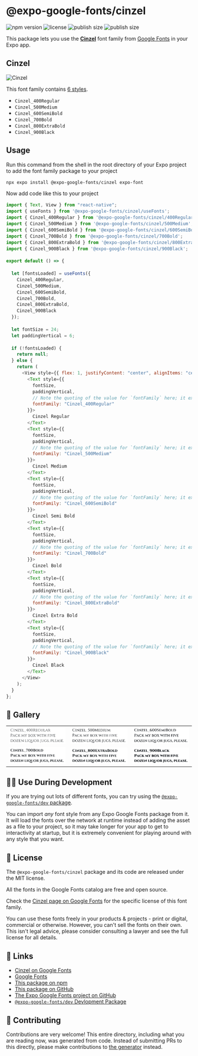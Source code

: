 # @expo-google-fonts/cinzel

![npm version](https://flat.badgen.net/npm/v/@expo-google-fonts/cinzel)
![license](https://flat.badgen.net/github/license/expo/google-fonts)
![publish size](https://flat.badgen.net/packagephobia/install/@expo-google-fonts/cinzel)
![publish size](https://flat.badgen.net/packagephobia/publish/@expo-google-fonts/cinzel)

This package lets you use the [**Cinzel**](https://fonts.google.com/specimen/Cinzel) font family from [Google Fonts](https://fonts.google.com/) in your Expo app.

## Cinzel

![Cinzel](./font-family.png)

This font family contains [6 styles](#-gallery).

- `Cinzel_400Regular`
- `Cinzel_500Medium`
- `Cinzel_600SemiBold`
- `Cinzel_700Bold`
- `Cinzel_800ExtraBold`
- `Cinzel_900Black`

## Usage

Run this command from the shell in the root directory of your Expo project to add the font family package to your project

```sh
npx expo install @expo-google-fonts/cinzel expo-font
```

Now add code like this to your project

```js
import { Text, View } from "react-native";
import { useFonts } from '@expo-google-fonts/cinzel/useFonts';
import { Cinzel_400Regular } from '@expo-google-fonts/cinzel/400Regular';
import { Cinzel_500Medium } from '@expo-google-fonts/cinzel/500Medium';
import { Cinzel_600SemiBold } from '@expo-google-fonts/cinzel/600SemiBold';
import { Cinzel_700Bold } from '@expo-google-fonts/cinzel/700Bold';
import { Cinzel_800ExtraBold } from '@expo-google-fonts/cinzel/800ExtraBold';
import { Cinzel_900Black } from '@expo-google-fonts/cinzel/900Black';

export default () => {

  let [fontsLoaded] = useFonts({
    Cinzel_400Regular, 
    Cinzel_500Medium, 
    Cinzel_600SemiBold, 
    Cinzel_700Bold, 
    Cinzel_800ExtraBold, 
    Cinzel_900Black
  });

  let fontSize = 24;
  let paddingVertical = 6;

  if (!fontsLoaded) {
    return null;
  } else {
    return (
      <View style={{ flex: 1, justifyContent: "center", alignItems: "center" }}>
        <Text style={{
          fontSize,
          paddingVertical,
          // Note the quoting of the value for `fontFamily` here; it expects a string!
          fontFamily: "Cinzel_400Regular"
        }}>
          Cinzel Regular
        </Text>
        <Text style={{
          fontSize,
          paddingVertical,
          // Note the quoting of the value for `fontFamily` here; it expects a string!
          fontFamily: "Cinzel_500Medium"
        }}>
          Cinzel Medium
        </Text>
        <Text style={{
          fontSize,
          paddingVertical,
          // Note the quoting of the value for `fontFamily` here; it expects a string!
          fontFamily: "Cinzel_600SemiBold"
        }}>
          Cinzel Semi Bold
        </Text>
        <Text style={{
          fontSize,
          paddingVertical,
          // Note the quoting of the value for `fontFamily` here; it expects a string!
          fontFamily: "Cinzel_700Bold"
        }}>
          Cinzel Bold
        </Text>
        <Text style={{
          fontSize,
          paddingVertical,
          // Note the quoting of the value for `fontFamily` here; it expects a string!
          fontFamily: "Cinzel_800ExtraBold"
        }}>
          Cinzel Extra Bold
        </Text>
        <Text style={{
          fontSize,
          paddingVertical,
          // Note the quoting of the value for `fontFamily` here; it expects a string!
          fontFamily: "Cinzel_900Black"
        }}>
          Cinzel Black
        </Text>
      </View>
    );
  }
};
```

## 🔡 Gallery


||||
|-|-|-|
|![Cinzel_400Regular](./400Regular/Cinzel_400Regular.ttf.png)|![Cinzel_500Medium](./500Medium/Cinzel_500Medium.ttf.png)|![Cinzel_600SemiBold](./600SemiBold/Cinzel_600SemiBold.ttf.png)||
|![Cinzel_700Bold](./700Bold/Cinzel_700Bold.ttf.png)|![Cinzel_800ExtraBold](./800ExtraBold/Cinzel_800ExtraBold.ttf.png)|![Cinzel_900Black](./900Black/Cinzel_900Black.ttf.png)||


## 👩‍💻 Use During Development

If you are trying out lots of different fonts, you can try using the [`@expo-google-fonts/dev` package](https://github.com/expo/google-fonts/tree/master/font-packages/dev#readme).

You can import _any_ font style from any Expo Google Fonts package from it. It will load the fonts over the network at runtime instead of adding the asset as a file to your project, so it may take longer for your app to get to interactivity at startup, but it is extremely convenient for playing around with any style that you want.


## 📖 License

The `@expo-google-fonts/cinzel` package and its code are released under the MIT license.

All the fonts in the Google Fonts catalog are free and open source.

Check the [Cinzel page on Google Fonts](https://fonts.google.com/specimen/Cinzel) for the specific license of this font family.

You can use these fonts freely in your products & projects - print or digital, commercial or otherwise. However, you can't sell the fonts on their own. This isn't legal advice, please consider consulting a lawyer and see the full license for all details.

## 🔗 Links

- [Cinzel on Google Fonts](https://fonts.google.com/specimen/Cinzel)
- [Google Fonts](https://fonts.google.com/)
- [This package on npm](https://www.npmjs.com/package/@expo-google-fonts/cinzel)
- [This package on GitHub](https://github.com/expo/google-fonts/tree/master/font-packages/cinzel)
- [The Expo Google Fonts project on GitHub](https://github.com/expo/google-fonts)
- [`@expo-google-fonts/dev` Devlopment Package](https://github.com/expo/google-fonts/tree/master/font-packages/dev)

## 🤝 Contributing

Contributions are very welcome! This entire directory, including what you are reading now, was generated from code. Instead of submitting PRs to this directly, please make contributions to [the generator](https://github.com/expo/google-fonts/tree/master/packages/generator) instead.

